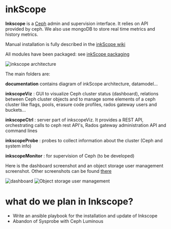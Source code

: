 inkScope
========

**Inkscope** is  a [Ceph](http://ceph.com) admin and supervision interface. It  relies on API provided by ceph. We also use  mongoDB to store real time metrics and history metrics.

Manual installation is fully described in the [inkScope wiki](https://github.com/inkscope/inkscope/wiki)

All modules have been packaged: see [inkScope packaging](https://github.com/inkscope/inkscope-packaging)

![inkscope architecture](https://github.com/inkscope/inkscope/raw/master/documentation/inkscope-platform.png)

The main folders are:

**documentation** contains diagram of inkScope architecture, datamodel...

**inkscopeViz** : GUI to visualize Ceph cluster status (dashboard), relations between Ceph cluster objects and to manage some elements of a ceph cluster like flags, pools, erasure code profiles, rados gateway users and buckets...

**inkscopeCtrl** : server part of inkscopeViz. It provides a REST API, orchestrating calls to ceph rest API's, Rados gateway administration API and command lines

**inkscopeProbe** : probes to collect information about the cluster (Ceph and system info)

**inkscopeMonitor** : for supervision of Ceph (to be developed) 

Here is the dashboard screenshot and an object storage user management screenshot. Other screenshots can be found [there](https://github.com/inkscope/inkscope/tree/master/screenshots)

![dashboard](https://raw.github.com/inkscope/inkscope/master/screenshots/Screenshot-Status.png)
![Object storage user management](https://raw.github.com/inkscope/inkscope/master/screenshots/Screenshot-S3userManagement.png)

what do we plan in Inkscope?
============================

- Write an ansible playbook for the installation and update of Inkscope
- Abandon of Sysprobe with Ceph Luminous

